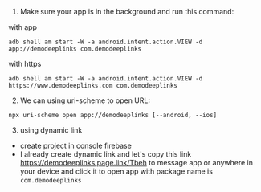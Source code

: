 1. Make sure your app is in the background and run this command:

with app
```
adb shell am start -W -a android.intent.action.VIEW -d app://demodeeplinks com.demodeeplinks
```

with https
```
adb shell am start -W -a android.intent.action.VIEW -d https://www.demodeeplinks.com com.demodeeplinks
```

2. We can using uri-scheme to open URL:
  ```
  npx uri-scheme open app://demodeeplinks [--android, --ios]
  ```

3. using dynamic link
  - create project in console firebase
  - I already create dynamic link and let's copy this link https://demodeeplinks.page.link/Tbeh to message app or anywhere in your device and click it to open app with package name is `com.demodeeplinks`
  